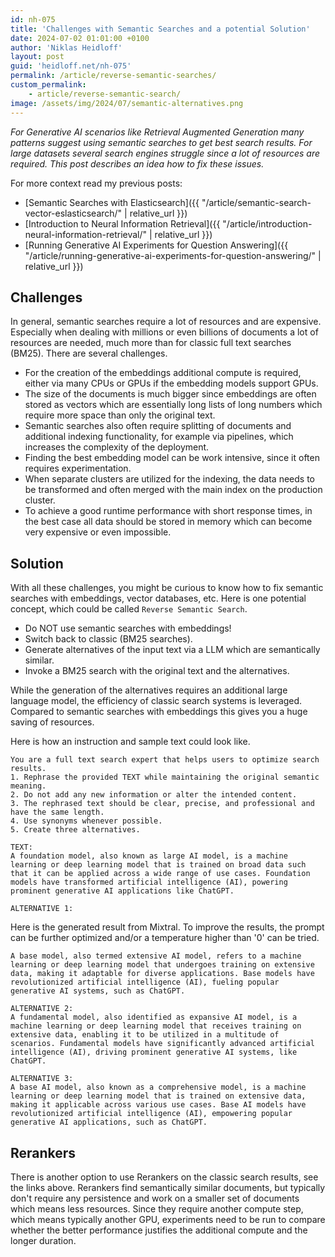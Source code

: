 ```yaml
---
id: nh-075
title: 'Challenges with Semantic Searches and a potential Solution'
date: 2024-07-02 01:01:00 +0100
author: 'Niklas Heidloff'
layout: post
guid: 'heidloff.net/nh-075'
permalink: /article/reverse-semantic-searches/
custom_permalink:
    - article/reverse-semantic-search/
image: /assets/img/2024/07/semantic-alternatives.png
---
```


*For Generative AI scenarios like Retrieval Augmented Generation many patterns suggest using semantic searches to get best search results. For large datasets several search engines struggle since a lot of resources are required. This post describes an idea how to fix these issues.*

For more context read my previous posts:

* [Semantic Searches with Elasticsearch]({{ "/article/semantic-search-vector-eslasticsearch/" | relative_url }})
* [Introduction to Neural Information Retrieval]({{ "/article/introduction-neural-information-retrieval/" | relative_url }})
* [Running Generative AI Experiments for Question Answering]({{ "/article/running-generative-ai-experiments-for-question-answering/" | relative_url }})

## Challenges

In general, semantic searches require a lot of resources and are expensive. Especially when dealing with millions or even billions of documents a lot of resources are needed, much more than for classic full text searches (BM25). There are several challenges.

* For the creation of the embeddings additional compute is required, either via many CPUs or GPUs if the embedding models support GPUs.
* The size of the documents is much bigger since embeddings are often stored as vectors which are essentially long lists of long numbers which require more space than only the original text.
* Semantic searches also often require splitting of documents and additional indexing functionality, for example via pipelines, which increases the complexity of the deployment.
* Finding the best embedding model can be work intensive, since it often requires experimentation.
* When separate clusters are utilized for the indexing, the data needs to be transformed and often merged with the main index on the production cluster.
* To achieve a good runtime performance with short response times, in the best case all data should be stored in memory which can become very expensive or even impossible.

## Solution

With all these challenges, you might be curious to know how to fix semantic searches with embeddings, vector databases, etc. Here is one potential concept, which could be called `Reverse Semantic Search`.

* Do NOT use semantic searches with embeddings! 
* Switch back to classic (BM25 searches).
* Generate alternatives of the input text via a LLM which are semantically similar.
* Invoke a BM25 search with the original text and the alternatives.

While the generation of the alternatives requires an additional large language model, the efficiency of classic search systems is leveraged. Compared to semantic searches with embeddings this gives you a huge saving of resources.

Here is how an instruction and sample text could look like.

```text
You are a full text search expert that helps users to optimize search results.
1. Rephrase the provided TEXT while maintaining the original semantic meaning.
2. Do not add any new information or alter the intended content.
3. The rephrased text should be clear, precise, and professional and have the same length.
4. Use synonyms whenever possible.
5. Create three alternatives.

TEXT:
A foundation model, also known as large AI model, is a machine learning or deep learning model that is trained on broad data such that it can be applied across a wide range of use cases. Foundation models have transformed artificial intelligence (AI), powering prominent generative AI applications like ChatGPT. 

ALTERNATIVE 1:
```

Here is the generated result from Mixtral. To improve the results, the prompt can be further optimized and/or a temperature higher than '0' can be tried.

```text
A base model, also termed extensive AI model, refers to a machine learning or deep learning model that undergoes training on extensive data, making it adaptable for diverse applications. Base models have revolutionized artificial intelligence (AI), fueling popular generative AI systems, such as ChatGPT.

ALTERNATIVE 2:
A fundamental model, also identified as expansive AI model, is a machine learning or deep learning model that receives training on extensive data, enabling it to be utilized in a multitude of scenarios. Fundamental models have significantly advanced artificial intelligence (AI), driving prominent generative AI systems, like ChatGPT.

ALTERNATIVE 3:
A base AI model, also known as a comprehensive model, is a machine learning or deep learning model that is trained on extensive data, making it applicable across various use cases. Base AI models have revolutionized artificial intelligence (AI), empowering popular generative AI applications, such as ChatGPT.
```

## Rerankers

There is another option to use Rerankers on the classic search results, see the links above. Rerankers find semantically similar documents, but typically don't require any persistence and work on a smaller set of documents which means less resources. Since they require another compute step, which means typically another GPU, experiments need to be run to compare whether the better performance justifies the additional compute and the longer duration.